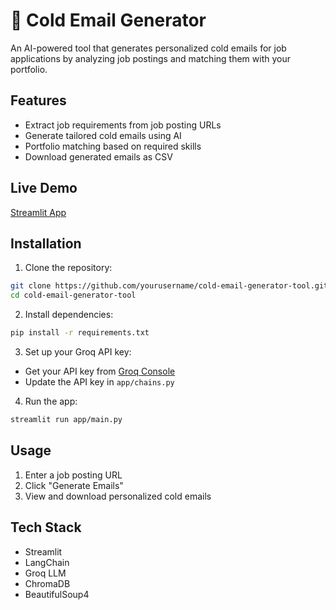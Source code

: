 # 🚀 Cold Email Generator

An AI-powered tool that generates personalized cold emails for job applications by analyzing job postings and matching them with your portfolio.

## Features

- Extract job requirements from job posting URLs
- Generate tailored cold emails using AI
- Portfolio matching based on required skills
- Download generated emails as CSV

## Live Demo

[Streamlit App](https://your-app-url.streamlit.app)

## Installation

1. Clone the repository:

```bash
git clone https://github.com/yourusername/cold-email-generator-tool.git
cd cold-email-generator-tool
```

2. Install dependencies:

```bash
pip install -r requirements.txt
```

3. Set up your Groq API key:

- Get your API key from [Groq Console](https://console.groq.com)
- Update the API key in `app/chains.py`

4. Run the app:

```bash
streamlit run app/main.py
```

## Usage

1. Enter a job posting URL
2. Click "Generate Emails"
3. View and download personalized cold emails

## Tech Stack

- Streamlit
- LangChain
- Groq LLM
- ChromaDB
- BeautifulSoup4
